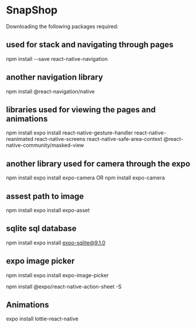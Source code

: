 # SnapShop

Downloading the following packages required:

## used for stack and navigating through pages

npm install --save react-native-navigation

## another navigation library

npm install @react-navigation/native

## libraries used for viewing the pages and animations

npm install expo install react-native-gesture-handler react-native-reanimated react-native-screens react-native-safe-area-context @react-native-community/masked-view

## another library used for camera through the expo

npm install expo install expo-camera
OR
npm install expo-camera

## assest path to image

npm install expo install expo-asset

## sqlite sql database

npm install expo install expo-sqlite@9.1.0

## expo image picker

npm install expo install expo-image-picker

npm install @expo/react-native-action-sheet -S

## Animations

expo install lottie-react-native
